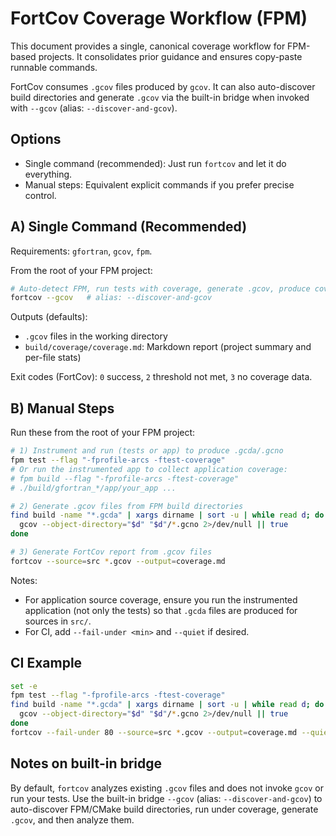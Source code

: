 # FortCov Coverage Workflow (FPM)

This document provides a single, canonical coverage workflow for FPM-based
projects. It consolidates prior guidance and ensures copy-paste runnable
commands.

FortCov consumes `.gcov` files produced by `gcov`. It can also auto-discover
build directories and generate `.gcov` via the built-in bridge when invoked
with `--gcov` (alias: `--discover-and-gcov`).

## Options

- Single command (recommended): Just run `fortcov` and let it do everything.
- Manual steps: Equivalent explicit commands if you prefer precise control.

## A) Single Command (Recommended)

Requirements: `gfortran`, `gcov`, `fpm`.

From the root of your FPM project:

```bash
# Auto-detect FPM, run tests with coverage, generate .gcov, produce coverage.md
fortcov --gcov   # alias: --discover-and-gcov
```
Outputs (defaults):
- `.gcov` files in the working directory
- `build/coverage/coverage.md`: Markdown report (project summary and per-file stats)

Exit codes (FortCov): `0` success, `2` threshold not met, `3` no coverage data.

## B) Manual Steps

Run these from the root of your FPM project:

```bash
# 1) Instrument and run (tests or app) to produce .gcda/.gcno
fpm test --flag "-fprofile-arcs -ftest-coverage"
# Or run the instrumented app to collect application coverage:
# fpm build --flag "-fprofile-arcs -ftest-coverage"
# ./build/gfortran_*/app/your_app ...

# 2) Generate .gcov files from FPM build directories
find build -name "*.gcda" | xargs dirname | sort -u | while read d; do
  gcov --object-directory="$d" "$d"/*.gcno 2>/dev/null || true
done

# 3) Generate FortCov report from .gcov files
fortcov --source=src *.gcov --output=coverage.md
```

Notes:
- For application source coverage, ensure you run the instrumented application
  (not only the tests) so that `.gcda` files are produced for sources in `src/`.
- For CI, add `--fail-under <min>` and `--quiet` if desired.

## CI Example

```bash
set -e
fpm test --flag "-fprofile-arcs -ftest-coverage"
find build -name "*.gcda" | xargs dirname | sort -u | while read d; do
  gcov --object-directory="$d" "$d"/*.gcno 2>/dev/null || true
done
fortcov --fail-under 80 --source=src *.gcov --output=coverage.md --quiet
```

## Notes on built-in bridge

By default, `fortcov` analyzes existing `.gcov` files and does not invoke
`gcov` or run your tests. Use the built-in bridge `--gcov` (alias:
`--discover-and-gcov`) to auto-discover FPM/CMake build directories, run under
coverage, generate `.gcov`, and then analyze them.
